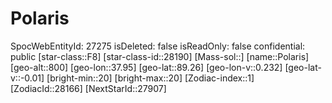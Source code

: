 ﻿---
location: [89.26,37.95,800]
type: Station
tags:
- astro/Star

---

# Polaris

SpocWebEntityId: 27275
isDeleted: false
isReadOnly: false
confidential: public
[star-class::F8]
[star-class-id::28190]
[Mass-sol::]
[name::Polaris]
[geo-alt::800]
[geo-lon::37.95]
[geo-lat::89.26]
[geo-lon-v::0.232]
[geo-lat-v::-0.01]
[bright-min::20]
[bright-max::20]
[Zodiac-index::1]
[ZodiacId::28166]
[NextStarId::27907]

